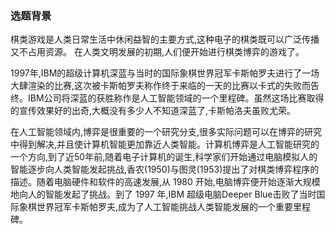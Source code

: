 ### 选题背景

棋类游戏是人类日常生活中休闲益智的主要方式,这种电子的棋类既可以广泛传播又不占用资源。
在人类文明发展的初期,人们便开始进行棋类博弈的游戏了。

1997年,IBM的超级计算机深蓝与当时的国际象棋世界冠军卡斯帕罗夫进行了一场大肆渲染的比赛,这次被卡斯帕罗夫称作终于来临的一天的比赛以卡式的失败而告终。IBM公司将深蓝的获胜称作是人工智能领域的一个里程碑。虽然这场比赛取得的宣传效果好的出奇,大概没有多少人不知道深蓝了,卡斯帕洛夫虽败尤荣。

在人工智能领域内,博弈是很重要的一个研究分支,很多实际问题可以在博弈的研究中得到解决,并且使计算机智能更加靠近人类智能。计算机博弈是人工智能研究的一个方向,到了近50年前,随着电子计算机的诞生,科学家们开始通过电脑模拟人的智能逐步向人类智能发起挑战,香农(1950)与图灵(1953)提出了对棋类博弈程序的描述。随着电脑硬件和软件的高速发展,从 1980 开始,电脑博弈便开始逐渐大规模地向人的智能发起了挑战。到了 1997 年,IBM 超级电脑Deeper Blue击败了当时国际象棋世界冠军卡斯帕罗夫,成为了人工智能挑战人类智能发展的一个重要里程碑。
